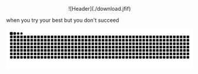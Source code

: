 <div><center>![Header](./download.jfif)</center></div>

when you try your best
but you don't succeed

<img src="https://raw.githubusercontent.com/rogueliver/rogueliver/output/snake.svg" alt="Snake animation" />

###
